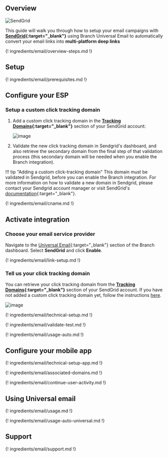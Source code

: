 ## Overview

![SendGrid](/_assets/img/pages/email/sendgrid/sendgrid.png)

This guide will walk you through how to setup your email campaigns with **[SendGrid](https://sendgrid.com/){:target="\_blank"}** using Branch Universal Email to automatically convert your email links into **multi-platform deep links**

{! ingredients/email/overview-steps.md !}

## Setup

{! ingredients/email/prerequisites.md !}

## Configure your ESP

### Setup a custom click tracking domain

1. Add a custom click tracking domain in the **[Tracking Domains](https://app.sendgrid.com/settings/sender_auth/links){:target="\_blank"}** section of your SendGrid account:

    ![image](/_assets/img/pages/email/sendgrid/create-domain.png)

2. Validate the new click tracking domain in Sendgrid's dashboard, and also retrieve the secondary domain from the final step of that validation process (this secondary domain will be needed when you enable the Branch integration).

!!! tip "Adding a custom click-tracking domain"
    This domain must be validated in Sendgrid, before you can enable the Branch integration.  For more information on how to validate a new domain in Sendgrid, please contact your Sendgrid account manager or visit SendGrid's [documentation](https://sendgrid.com/docs/User_Guide/Settings/Sender_authentication/How_to_set_up_link_branding.html){:target="\_blank"}.

{! ingredients/email/cname.md !}

## Activate integration

### Choose your email service provider

Navigate to the [Universal Email](https://dashboard.branch.io/email){:target="\_blank"} section of the Branch dashboard. Select **SendGrid** and click **Enable**.

{! ingredients/email/link-setup.md !}

### Tell us your click tracking domain

You can retrieve your click tracking domain from the **[Tracking Domains](https://app.sendgrid.com/settings/sender_auth/links){:target="\_blank"}** section of your SendGrid account. If you have not added a custom click tracking domain yet, follow the instructions [here](#setup-a-custom-click-tracking-domain).

![image](/_assets/img/pages/email/sendgrid/setup-config.png)

{! ingredients/email/technical-setup.md !}

{! ingredients/email/validate-test.md !}

{! ingredients/email/usage-auto.md !}

## Configure your mobile app

{! ingredients/email/technical-setup-app.md !}

{! ingredients/email/associated-domains.md !}

{! ingredients/email/continue-user-activity.md !}

## Using Universal email

{! ingredients/email/usage.md !}

{! ingredients/email/usage-auto-universal.md !}

## Support

{! ingredients/email/support.md !}
